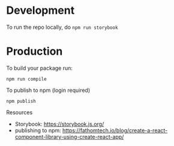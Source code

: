 # Development 

To run the repo locally, do
`npm run storybook`

# Production

To build your package run:

`npm run compile`

To publish to npm (login required)

`npm publish`

Resources
- Storybook: https://storybook.js.org/
- publishing to npm: https://fathomtech.io/blog/create-a-react-component-library-using-create-react-app/

